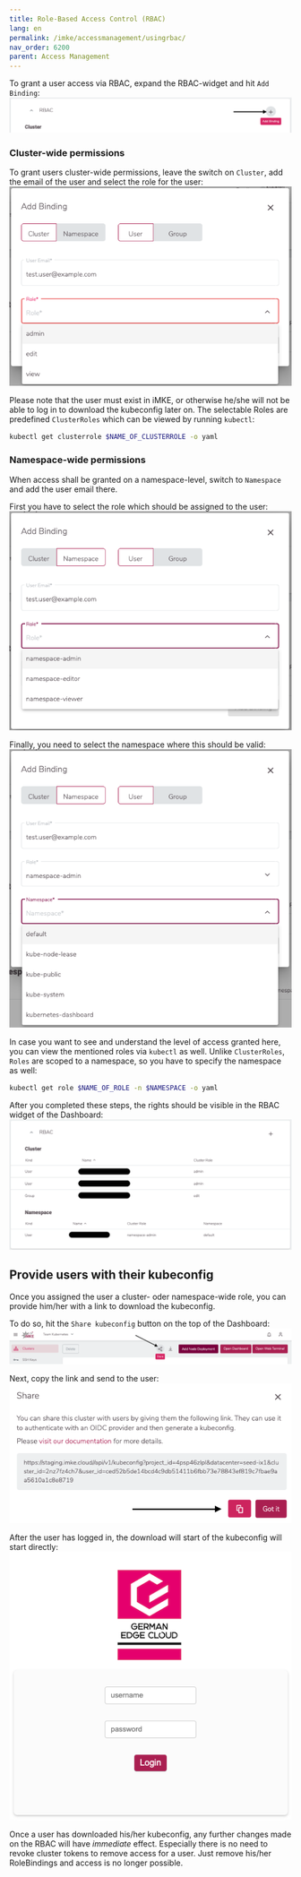 ```yaml
---
title: Role-Based Access Control (RBAC)
lang: en
permalink: /imke/accessmanagement/usingrbac/
nav_order: 6200
parent: Access Management
---
```


To grant a user access via RBAC, expand the RBAC-widget and hit `Add Binding`:
![RBAC Add Binding](rbac_add.png)

### Cluster-wide permissions

To grant users cluster-wide permissions, leave the switch on `Cluster`, add the email of the user and select the role for the user:
![Add a cluserrolebinding](add_binding_cluster.png)

Please note that the user must exist in iMKE, or otherwise he/she will not be able to log in to download the kubeconfig later on.
The selectable Roles are predefined `ClusterRoles` which can be viewed by running `kubectl`:

```bash
kubectl get clusterrole $NAME_OF_CLUSTERROLE -o yaml
```

### Namespace-wide permissions

When access shall be granted on a namespace-level, switch to `Namespace` and add the user email there.

First you have to select the role which should be assigned to the user:
![Add a rolebinding #1](add_binding_ns_role.png)

Finally, you need to select the namespace where this should be valid:
![Add a rolebinding #2](add_binding_ns_namespace.png)

In case you want to see and understand the level of access granted here, you can view the mentioned roles via `kubectl` as well. Unlike `ClusterRoles`, `Roles` are scoped to a namespace, so you have to specify the namespace as well:

```bash
kubectl get role $NAME_OF_ROLE -n $NAMESPACE -o yaml
```

After you completed these steps, the rights should be visible in the RBAC widget of the Dashboard:
![RBAC option](rbac.png)

## Provide users with their kubeconfig

Once you assigned the user a cluster- oder namespace-wide role, you can provide him/her with a link to download the kubeconfig.

To do so, hit the `Share kubeconfig` button on the top of the Dashboard:
![Share kubeconfig button](share_kubeconfig.png)

Next, copy the link and send to the user:
![Share kubeconfig dialog](share_kubeconfig_dialog.png)

After the user has logged in, the download will start of the kubeconfig will start directly:
![Login page](login.png)

Once a user has downloaded his/her kubeconfig, any further changes made on the RBAC will have *immediate* effect. Especially there is no need to revoke cluster tokens to remove access for a user. Just remove his/her RoleBindings and access is no longer possible.
